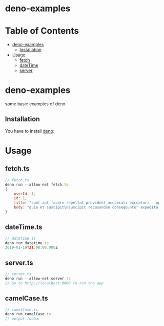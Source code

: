 # deno-examples

# Table of Contents

- [deno-examples](#deno-examples)
  - [Installation](#installation)
- [Usage](#usage)
  - [fetch](##fetch.ts)
  - [dateTime](##dateTime.ts)
  - [server](##server.ts)

# deno-examples

some basic examples of deno

## Installation

You have to install [deno](https://deno.land/#installation):

# Usage

## fetch.ts

```javascript
// fetch.ts
deno run --allow-net fetch.ts
{
    userId: 1,
    id: 1,
    title: "sunt aut facere repellat provident occaecati excepturi   optio reprehenderit",
    body: "quia et suscipit\nsuscipit recusandae consequuntur expedita et cum\nreprehenderit molestiae ut ut quas..."
}
```

## dateTime.ts

```javascript
// dateTime.ts
deno run datetime.ts
2019-01-19T21:00:00.000Z
```

## server.ts

```javascript
// server.ts
deno run --allow-net server.ts
// Go to http://localhost:8000 to run the app
```

## camelCase.ts

```javascript
// camelCase.ts
deno run camelCase.ts
// output foobar
```

